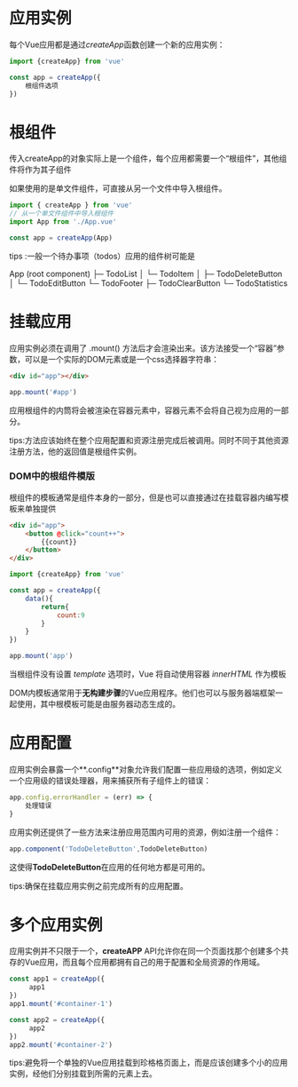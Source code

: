 # 应用实例

每个Vue应用都是通过*createApp*函数创建一个新的应用实例：

```js
import {createApp} from 'vue'

const app = createApp({
	根组件选项
})
```

# 根组件

传入createApp的对象实际上是一个组件，每个应用都需要一个“根组件”，其他组件将作为其子组件

如果使用的是单文件组件，可直接从另一个文件中导入根组件。

```js
import { createApp } from 'vue'
// 从一个单文件组件中导入根组件
import App from './App.vue'

const app = createApp(App)
```

tips :一般一个待办事项（todos）应用的组件树可能是

App (root component)
├─ TodoList
│  └─ TodoItem
│     ├─ TodoDeleteButton
│     └─ TodoEditButton
└─ TodoFooter
   ├─ TodoClearButton
   └─ TodoStatistics

# 挂载应用

应用实例必须在调用了 .mount() 方法后才会渲染出来。该方法接受一个“容器”参数，可以是一个实际的DOM元素或是一个css选择器字符串：

```html
<div id="app"></div>
```

```js
app.mount('#app')
```

应用根组件的内筒将会被渲染在容器元素中，容器元素不会将自己视为应用的一部分。

tips:方法应该始终在整个应用配置和资源注册完成后被调用。同时不同于其他资源注册方法，他的返回值是根组件实例。

### DOM中的根组件模版

根组件的模板通常是组件本身的一部分，但是也可以直接通过在挂载容器内编写模板来单独提供

```html
<div id="app">
    <button @click="count++">
        {{count}}
    </button>
</div>
```

```js
import {createApp} from 'vue'

const app = createApp({
    data(){
        return{
            count:9
        }
    }
})

app.mount('app')
```

当根组件没有设置 *template* 选项时，Vue 将自动使用容器 *innerHTML* 作为模板

DOM内模板通常用于**无构建步骤**的Vue应用程序。他们也可以与服务器端框架一起使用，其中根模板可能是由服务器动态生成的。

# 应用配置

应用实例会暴露一个**.config**对象允许我们配置一些应用级的选项，例如定义一个应用级的错误处理器，用来捕获所有子组件上的错误：

```js
app.config.errorHandler = (err) => {
    处理错误
}
```

应用实例还提供了一些方法来注册应用范围内可用的资源，例如注册一个组件：

```js
app.component('TodoDeleteButton',TodoDeleteButton)
```

这使得**TodoDeleteButton**在应用的任何地方都是可用的。

tips:确保在挂载应用实例之前完成所有的应用配置。

# 多个应用实例

应用实例并不只限于一个，**createAPP** API允许你在同一个页面找那个创建多个共存的Vue应用，而且每个应用都拥有自己的用于配置和全局资源的作用域。

```js
const app1 = createApp({
     app1
})
app1.mount('#container-1')

const app2 = createApp({
     app2
})
app2.mount('#container-2')
```

tips:避免将一个单独的Vue应用挂载到珍格格页面上，而是应该创建多个小的应用实例，经他们分别挂载到所需的元素上去。
